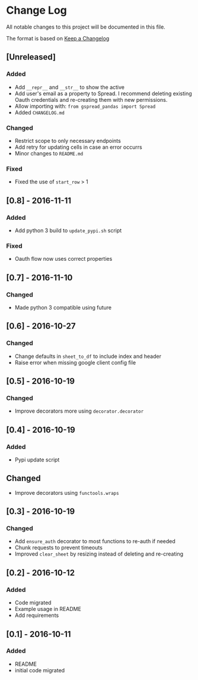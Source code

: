 # Change Log
All notable changes to this project will be documented in this file.

The format is based on [Keep a Changelog](http://keepachangelog.com/)

## [Unreleased]
### Added
- Add `__repr__` and `__str__` to show the active
- Add user's email as a property to Spread. I recommend deleting existing Oauth credentials and re-creating them with new permissions.
- Allow importing with: `from gspread_pandas import Spread`
- Added `CHANGELOG.md`

### Changed
- Restrict scope to only necessary endpoints
- Add retry for updating cells in case an error occurrs
- Minor changes to `README.md`

### Fixed
- Fixed the use of `start_row` > 1

## [0.8] - 2016-11-11
### Added
- Add python 3 build to `update_pypi.sh` script

### Fixed
- Oauth flow now uses correct properties

## [0.7] - 2016-11-10
### Changed
- Made python 3 compatible using future

## [0.6] - 2016-10-27
### Changed
- Change defaults in `sheet_to_df` to include index and header
- Raise error when missing google client config file

## [0.5] - 2016-10-19
### Changed
- Improve decorators more using `decorator.decorator`

## [0.4] - 2016-10-19
### Added
- Pypi update script

## Changed
- Improve decorators using `functools.wraps`

## [0.3] - 2016-10-19
### Changed
- Add `ensure_auth` decorator to most functions to re-auth if needed
- Chunk requests to prevent timeouts
- Improved `clear_sheet` by resizing instead of deleting and re-creating

## [0.2] - 2016-10-12
### Added
- Code migrated
- Example usage in README
- Add requirements

## [0.1] - 2016-10-11
### Added
- README
- initial code migrated
